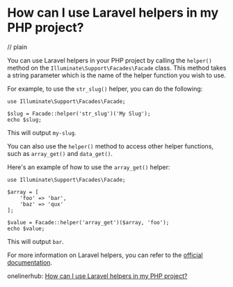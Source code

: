 # How can I use Laravel helpers in my PHP project?
// plain

You can use Laravel helpers in your PHP project by calling the `helper()` method on the `Illuminate\Support\Facades\Facade` class. This method takes a string parameter which is the name of the helper function you wish to use.

For example, to use the `str_slug()` helper, you can do the following:
```
use Illuminate\Support\Facades\Facade;

$slug = Facade::helper('str_slug')('My Slug');
echo $slug;
```

This will output `my-slug`.

You can also use the `helper()` method to access other helper functions, such as `array_get()` and `data_get()`.

Here's an example of how to use the `array_get()` helper:
```
use Illuminate\Support\Facades\Facade;

$array = [
    'foo' => 'bar',
    'baz' => 'qux'
];

$value = Facade::helper('array_get')($array, 'foo');
echo $value;
```

This will output `bar`.

For more information on Laravel helpers, you can refer to the [official documentation](https://laravel.com/docs/7.x/helpers).

onelinerhub: [How can I use Laravel helpers in my PHP project?](https://onelinerhub.com/php-laravel/how-can-i-use-laravel-helpers-in-my-php-project)